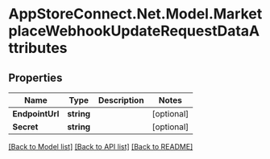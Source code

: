 # AppStoreConnect.Net.Model.MarketplaceWebhookUpdateRequestDataAttributes

## Properties

Name | Type | Description | Notes
------------ | ------------- | ------------- | -------------
**EndpointUrl** | **string** |  | [optional] 
**Secret** | **string** |  | [optional] 

[[Back to Model list]](../README.md#documentation-for-models) [[Back to API list]](../README.md#documentation-for-api-endpoints) [[Back to README]](../README.md)

